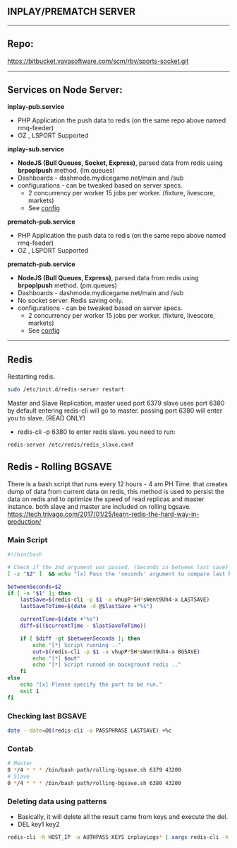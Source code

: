 ## INPLAY/PREMATCH SERVER
***
## Repo:
https://bitbucket.vavasoftware.com/scm/rby/sports-socket.git

***
## Services on Node Server:

**inplay-pub.service**
- PHP Application the push data to redis (on the same repo above named rmq-feeder) 
- OZ , LSPORT Supported

**inplay-sub.service**

- **NodeJS (Bull Queues, Socket, Express)**, parsed data from redis using **brpoplpush** method. (lm.queues)
- Dashboards - dashmode.mydicegame.net/main and /sub
- configurations - can be tweaked based on server specs. 
   - 2 concurrency per worker 15 jobs per worker. (fixture, livescore, markets)
   - See [config](app/config.json)

**prematch-pub.service**
- PHP Application the push data to redis (on the same repo above named rmq-feeder) 
- OZ , LSPORT Supported

**prematch-pub.service**

- **NodeJS (Bull Queues, Express)**, parsed data from redis using **brpoplpush** method. (pm.queues)
- Dashboards - dashmode.mydicegame.net/main and /sub
- No socket server. Redis saving only.
- configurations - can be tweaked based on server specs. 
   - 2 concurrency per worker 15 jobs per worker. (fixture, livescore, markets)
   - See [config](prematch/config.json)

***
## Redis
Restarting redis. 
```bash
sudo /etc/init.d/redis-server restart
```
Master and Slave Replication, master used port 6379 slave uses port 6380
by default entering redis-cli will go to master. passing port 6380 will enter you to slave. (READ ONLY)
   - redis-cli -p 6380 to enter redis slave. you need to run:
```bash
redis-server /etc/redis/redis_slave.conf
```

## Redis - Rolling BGSAVE
There is a bash script that runs every 12 hours - 4 am PH Time. that creates dump of data from current data on redis, this method is used to persist the data on redis and to optimize the speed of read replicas and master instance. both slave and master are included on rolling bgsave.
https://tech.trivago.com/2017/01/25/learn-redis-the-hard-way-in-production/

### Main Script
```bash
#!/bin/bash

# Check if the 2nd argument was passed. (Seconds in between last save)
[ -z "$2" ]  && echo "[x] Pass the 'seconds' argument to compare last bgsave." && exit 1

betweenSeconds=$2
if [ -n "$1" ]; then
    lastSave=$(redis-cli -p $1 -a vhupP*5H*sWent9Uh4-x LASTSAVE)
    lastSaveToTime=$(date -d @$lastSave +"%s")

    currentTime=$(date +"%s")
    diff=$(($currentTime - $lastSaveToTime))

    if [ $diff -gt $betweenSeconds ]; then
        echo "[*] Script running .."
        out=$(redis-cli -p $1 -a vhupP*5H*sWent9Uh4-x BGSAVE)
        echo "[*] $out"
        echo "[*] Script runned on background redis .."
    fi
else
    echo "[x] Please specify the port to be run."
    exit 1
fi
```

### Checking last BGSAVE
```bash
date --date=@$(redis-cli -a PASSPHRASE LASTSAVE) +%c
```

### Contab
```bash
# Master
0 */4 * * * /bin/bash path/rolling-bgsave.sh 6379 43200
# Slave
0 */4 * * * /bin/bash path/rolling-bgsave.sh 6380 43200
```

### Deleting data using patterns
- Basically, it will delete all the result came from keys and execute the del.
- DEL key1 key2
```bash
redis-cli -h HOST_IP -a AUTHPASS KEYS inplayLogs* | xargs redis-cli -h HOST_IP -a AUTHPASS DEL
```
